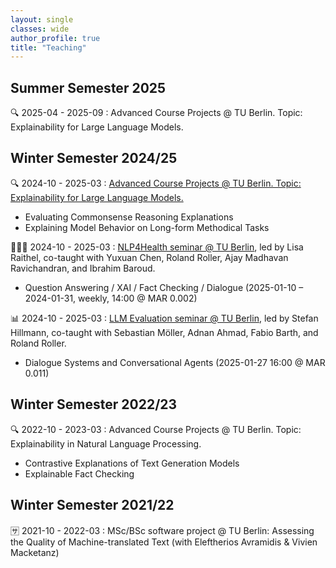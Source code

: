 ```yaml
---
layout: single
classes: wide
author_profile: true
title: "Teaching"
---
```


## Summer Semester 2025
🔍 2025-04 - 2025-09 : Advanced Course Projects @ TU Berlin. Topic: Explainability for Large Language Models.


## Winter Semester 2024/25
🔍 2024-10 - 2025-03 : [Advanced Course Projects @ TU Berlin. Topic: Explainability for Large Language Models.](./xllm.md)
* Evaluating Commonsense Reasoning Explanations
* Explaining Model Behavior on Long-form Methodical Tasks

👩🏻‍⚕️ 2024-10 - 2025-03 : [NLP4Health seminar @ TU Berlin](https://www.tu.berlin/index.php?id=18761), led by Lisa Raithel, co-taught with Yuxuan Chen, Roland Roller, Ajay Madhavan Ravichandran, and Ibrahim Baroud.
* Question Answering / XAI / Fact Checking / Dialogue (2025-01-10 – 2024-01-31, weekly, 14:00 @ MAR 0.002)

📊 2024-10 - 2025-03 : [LLM Evaluation seminar @ TU Berlin](https://www.tu.berlin/index.php?id=18761), led by Stefan Hillmann, co-taught with Sebastian Möller, Adnan Ahmad, Fabio Barth, and Roland Roller. 
* Dialogue Systems and Conversational Agents (2025-01-27 16:00 @ MAR 0.011)

## Winter Semester 2022/23

🔍 2022-10 - 2023-03 : Advanced Course Projects @ TU Berlin. Topic: Explainability in Natural Language Processing.
* Contrastive Explanations of Text Generation Models
* Explainable Fact Checking  

## Winter Semester 2021/22

🈂️ 2021-10 - 2022-03 : MSc/BSc software project @ TU Berlin: Assessing the Quality of Machine-translated Text (with Eleftherios Avramidis & Vivien Macketanz)  

